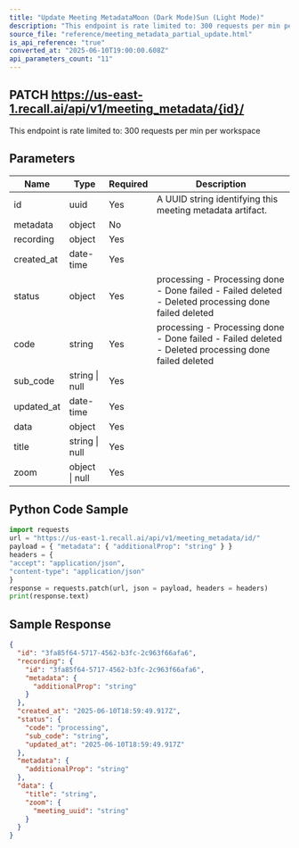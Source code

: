 ```yaml
---
title: "Update Meeting MetadataMoon (Dark Mode)Sun (Light Mode)"
description: "This endpoint is rate limited to: 300 requests per min per workspace"
source_file: "reference/meeting_metadata_partial_update.html"
is_api_reference: "true"
converted_at: "2025-06-10T19:00:00.608Z"
api_parameters_count: "11"
---
```

## PATCH https://us-east-1.recall.ai/api/v1/meeting_metadata/{id}/

This endpoint is rate limited to: 300 requests per min per workspace

## Parameters

| Name | Type | Required | Description |
| --- | --- | --- | --- |
| id | uuid | Yes | A UUID string identifying this meeting metadata artifact. |
| metadata | object | No |  |
| recording | object | Yes |  |
| created_at | date-time | Yes |  |
| status | object | Yes | processing - Processing done - Done failed - Failed deleted - Deleted  processing done failed deleted |
| code | string | Yes | processing - Processing done - Done failed - Failed deleted - Deleted  processing done failed deleted |
| sub_code | string \| null | Yes |  |
| updated_at | date-time | Yes |  |
| data | object | Yes |  |
| title | string \| null | Yes |  |
| zoom | object \| null | Yes |  |

## Python Code Sample

```python
import requests
url = "https://us-east-1.recall.ai/api/v1/meeting_metadata/id/"
payload = { "metadata": { "additionalProp": "string" } }
headers = {
"accept": "application/json",
"content-type": "application/json"
}
response = requests.patch(url, json = payload, headers = headers)
print(response.text)
```

## Sample Response

```json
{
  "id": "3fa85f64-5717-4562-b3fc-2c963f66afa6",
  "recording": {
    "id": "3fa85f64-5717-4562-b3fc-2c963f66afa6",
    "metadata": {
      "additionalProp": "string"
    }
  },
  "created_at": "2025-06-10T18:59:49.917Z",
  "status": {
    "code": "processing",
    "sub_code": "string",
    "updated_at": "2025-06-10T18:59:49.917Z"
  },
  "metadata": {
    "additionalProp": "string"
  },
  "data": {
    "title": "string",
    "zoom": {
      "meeting_uuid": "string"
    }
  }
}
```
